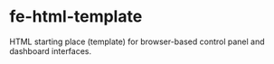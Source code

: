# fe-html-template
HTML starting place (template) for browser-based control panel and dashboard interfaces. 
